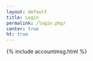 ```yaml
---
layout: default
title: Login
permalink: /login.php/
center: true
ht: true
---
```


{% include accountmsg.html %}
